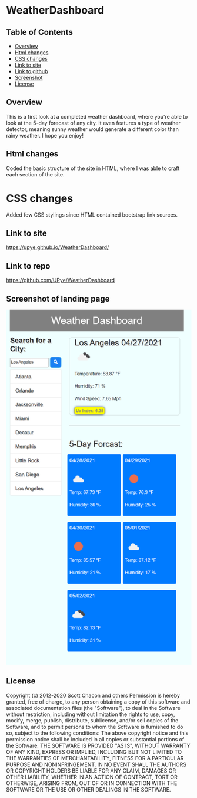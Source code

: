 # WeatherDashboard
## Table of Contents 
* [Overview](#overview)
* [Html changes](#html-changes)
* [CSS changes](#css-changes)
* [Link to site](#link-to-site)
* [Link to github](#link-to-repo)
* [Screenshot](#screenshot-of-landing-page)
* [License](#license)

## Overview
This is a first look at a completed weather dashboard, where you're able to look at the 5-day forecast of any city. It even features a type of weather detector, meaning sunny weather would generate a different color than rainy weather. I hope you enjoy!
## Html changes
Coded the basic structure of the site in HTML, where I was able to craft each section of the site.
# CSS changes
Added few CSS stylings since HTML contained bootstrap link sources.
## Link to site
https://upye.github.io/WeatherDashboard/
## Link to repo
https://github.com/UPye/WeatherDashboard
## Screenshot of landing page
![alt text](https://github.com/UPye/WeatherDashboard/blob/main/assets/img/WeatherDashboard.png)
## License
Copyright (c) 2012-2020 Scott Chacon and others
Permission is hereby granted, free of charge, to any person obtaining
a copy of this software and associated documentation files (the
"Software"), to deal in the Software without restriction, including
without limitation the rights to use, copy, modify, merge, publish,
distribute, sublicense, and/or sell copies of the Software, and to
permit persons to whom the Software is furnished to do so, subject to
the following conditions:
The above copyright notice and this permission notice shall be
included in all copies or substantial portions of the Software.
THE SOFTWARE IS PROVIDED "AS IS", WITHOUT WARRANTY OF ANY KIND,
EXPRESS OR IMPLIED, INCLUDING BUT NOT LIMITED TO THE WARRANTIES OF
MERCHANTABILITY, FITNESS FOR A PARTICULAR PURPOSE AND
NONINFRINGEMENT. IN NO EVENT SHALL THE AUTHORS OR COPYRIGHT HOLDERS BE
LIABLE FOR ANY CLAIM, DAMAGES OR OTHER LIABILITY, WHETHER IN AN ACTION
OF CONTRACT, TORT OR OTHERWISE, ARISING FROM, OUT OF OR IN CONNECTION
WITH THE SOFTWARE OR THE USE OR OTHER DEALINGS IN THE SOFTWARE.